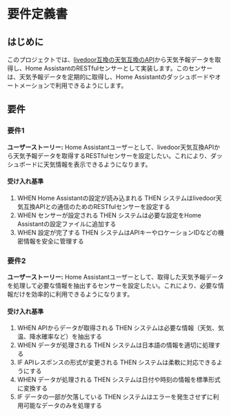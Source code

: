 # 要件定義書

## はじめに

このプロジェクトでは、[livedoor互換の天気互換のAPI](https://weather.tsukumijima.net/api/forecast/city/130010)から天気予報データを取得し、Home AssistantのRESTfulセンサーとして実装します。このセンサーは、天気予報データを定期的に取得し、Home Assistantのダッシュボードやオートメーションで利用できるようにします。

## 要件

### 要件1

**ユーザーストーリー:** Home Assistantユーザーとして、livedoor天気互換APIから天気予報データを取得するRESTfulセンサーを設定したい。これにより、ダッシュボードに天気情報を表示できるようになります。

#### 受け入れ基準

1. WHEN Home Assistantの設定が読み込まれる THEN システムはlivedoor天気互換APIとの通信のためのRESTfulセンサーを設定する
2. WHEN センサーが設定される THEN システムは必要な設定をHome Assistantの設定ファイルに追加する
5. WHEN 設定が完了する THEN システムはAPIキーやロケーションIDなどの機密情報を安全に管理する

### 要件2

**ユーザーストーリー:** Home Assistantユーザーとして、取得した天気予報データを処理して必要な情報を抽出するセンサーを設定したい。これにより、必要な情報だけを効率的に利用できるようになります。

#### 受け入れ基準

1. WHEN APIからデータが取得される THEN システムは必要な情報（天気、気温、降水確率など）を抽出する
2. WHEN データが処理される THEN システムは日本語の情報を適切に処理する
3. IF APIレスポンスの形式が変更される THEN システムは柔軟に対応できるようにする
4. WHEN データが処理される THEN システムは日付や時刻の情報を標準形式に変換する
5. IF データの一部が欠落している THEN システムはエラーを発生させずに利用可能なデータのみを処理する
